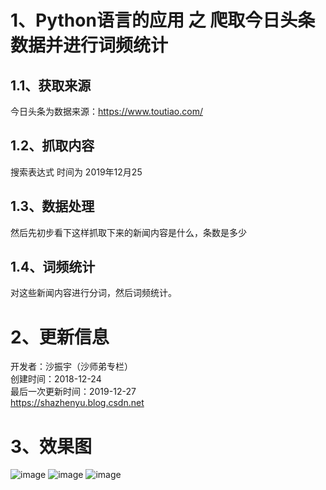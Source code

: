 # 1、Python语言的应用 之 爬取今日头条数据并进行词频统计
## 1.1、获取来源
今日头条为数据来源：https://www.toutiao.com/

## 1.2、抓取内容
搜索表达式 时间为 2019年12月25

## 1.3、数据处理
然后先初步看下这样抓取下来的新闻内容是什么，条数是多少

## 1.4、词频统计
对这些新闻内容进行分词，然后词频统计。

# 2、更新信息
开发者：沙振宇（沙师弟专栏） <BR/>
创建时间：2018-12-24<BR/>
最后一次更新时间：2019-12-27<BR/>
https://shazhenyu.blog.csdn.net <BR/>

# 3、效果图
 ![image](https://github.com/ShaShiDiZhuanLan/Demo_TouTiao_Python/blob/master/%E6%95%88%E6%9E%9C1.png)
 ![image](https://github.com/ShaShiDiZhuanLan/Demo_TouTiao_Python/blob/master/%E6%95%88%E6%9E%9C2.jpg)
 ![image](https://github.com/ShaShiDiZhuanLan/Demo_TouTiao_Python/blob/master/%E6%95%88%E6%9E%9C2.png)
